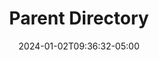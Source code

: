 ---
weight: 200
title: "Parent Directory"
description: ""
icon: "article"
date: "2024-01-02T09:36:32-05:00"
lastmod: "2024-01-02T09:36:32-05:00"
draft: true
toc: true
---